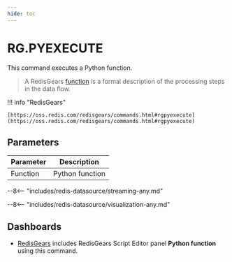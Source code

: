 ```yaml
---
hide: toc
---
```


# RG.PYEXECUTE

This command executes a Python function.

> A RedisGears [function](https://oss.redis.com/redisgears/functions.html#function) is a formal description of the processing steps in the data flow.

!!! info "RedisGears"

    [https://oss.redis.com/redisgears/commands.html#rgpyexecute](https://oss.redis.com/redisgears/commands.html#rgpyexecute)

## Parameters

| Parameter | Description     |
| --------- | --------------- |
| Function  | Python function |

--8<-- "includes/redis-datasource/streaming-any.md"

--8<-- "includes/redis-datasource/visualization-any.md"

## Dashboards

- [RedisGears](../../redis-app/dashboards/redis-gears.md) includes RedisGears Script Editor panel **Python function** using this command.

